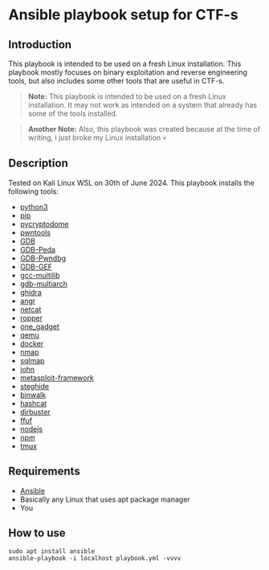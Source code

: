 # Ansible playbook setup for CTF-s

## Introduction
This playbook is intended to be used on a fresh Linux installation. This playbook mostly focuses on binary exploitation and reverse engineering tools, but also includes some other tools that are useful in CTF-s.

> **Note:** This playbook is intended to be used on a fresh Linux installation. It may not work as intended on a system that already has some of the tools installed.

> **Another Note:** Also, this playbook was created because at the time of writing, i just broke my Linux installation 💀

## Description
Tested on Kali Linux WSL on 30th of June 2024. This playbook installs the following tools:
- [python3](https://www.python.org/)
- [pip](https://pypi.org/project/pip/)
- [pycryptodome](https://pycryptodome.readthedocs.io/en/latest/)
- [pwntools](https://github.com/Gallopsled/pwntools)
- [GDB](https://www.gnu.org/software/gdb/)
- [GDB-Peda](https://github.com/longld/peda)
- [GDB-Pwndbg](https://github.com/pwndbg/pwndbg)
- [GDB-GEF](https://github.com/hugsy/gef)
- [gcc-multilib](https://packages.ubuntu.com/focal/gcc-multilib)
- [gdb-multiarch](https://packages.ubuntu.com/focal/gdb-multiarch)
- [ghidra](https://ghidra-sre.org/)
- [angr](https://github.com/angr/angr)
- [netcat](https://netcat.sourceforge.io/)
- [ropper](https://github.com/sashs/Ropper)
- [one_gadget](https://github.com/david942j/one_gadget)
- [qemu](https://www.qemu.org/)
- [docker](https://www.docker.com/)
- [nmap](https://nmap.org/)
- [sqlmap](https://sqlmap.org/)
- [john](https://www.openwall.com/john/)
- [metasploit-framework](https://www.metasploit.com/)
- [steghide](http://steghide.sourceforge.net/)
- [binwalk](https://github.com/ReFirmLabs/binwalk)
- [hashcat](https://hashcat.net/hashcat/)
- [dirbuster](https://tools.kali.org/web-applications/dirb)
- [ffuf](https://github.com/ffuf/ffuf)
- [nodejs](https://nodejs.org/)
- [npm](https://www.npmjs.com/)
- [tmux](https://github.com/tmux/tmux)

## Requirements
- [Ansible](https://docs.ansible.com/ansible/latest/installation_guide/intro_installation.html)
- Basically any Linux that uses apt package manager
- You

## How to use
```
sudo apt install ansible
ansible-playbook -i localhost playbook.yml -vvvv
```